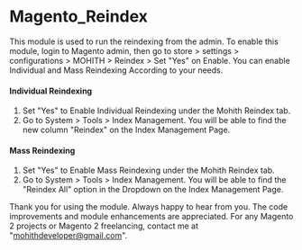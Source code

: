 # Magento_Reindex

This module is used to run the reindexing from the admin. To enable this module, login to Magento admin, then go to store > settings > configurations > MOHITH > Reindex > Set "Yes" on Enable. You can enable Individual and Mass Reindexing According to your needs.

#### Individual Reindexing

1. Set "Yes" to Enable Individual Reindexing under the Mohith Reindex tab.
2. Go to System > Tools > Index Management. You will be able to find the new column "Reindex" on the Index Management Page.

#### Mass Reindexing

1. Set "Yes" to Enable Mass Reindexing under the Mohith Reindex tab.
2. Go to System > Tools > Index Management. You will be able to find the "Reindex All" option in the Dropdown on the Index Management Page.
   
Thank you for using the module. Always happy to hear from you. The code improvements and module enhancements are appreciated. For any Magento 2 projects or Magento 2 freelancing, contact me at "mohithdeveloper@gmail.com".
